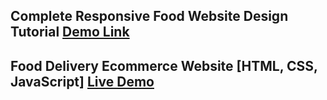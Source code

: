 ## Complete Responsive Food Website Design Tutorial [Demo Link](https://food-home-delivery-website.netlify.app/)
## Food Delivery Ecommerce Website [HTML, CSS, JavaScript] [Live Demo](https://food-home-delivery-website.netlify.app/)

